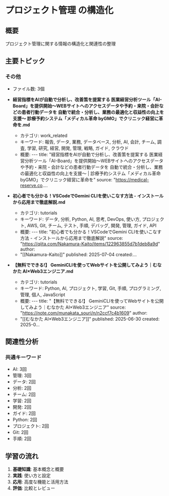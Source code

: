 # プロジェクト管理 の構造化

## 概要
プロジェクト管理に関する情報の構造化と関連性の整理

## 主要トピック

### その他
- ファイル数: 3個

- **経営指標をAIが自動で分析し、改善策を提案する 医業経営分析ツール「AI-Board」を提供開始～WEBサイトへのアクセスデータや予約・来院・会計などの患者行動データを 自動で統合・分析し、業務の最適化と収益性の向上を支援～  診療予約システム「メディカル革命 byGMO」でクリニック経営に革命を.md**
  - カテゴリ: work_related
  - キーワード: 報告, データ, 業務, データベース, 分析, AI, 会計, チーム, 調査, 学習, 研究, 経営, 開発, 管理, 戦略, ガイド, クラウド
  - 概要: ---
title: "経営指標をAIが自動で分析し、改善策を提案する 医業経営分析ツール「AI-Board」を提供開始～WEBサイトへのアクセスデータや予約・来院・会計などの患者行動データを 自動で統合・分析し、業務の最適化と収益性の向上を支援～ | 診療予約システム「メディカル革命 byGMO」でクリニック経営に革命を"
source: "https://medical-reserve.co....

- **初心者でも分かる！VSCodeでGemini CLIを使いこなす方法 - インストールから応用まで徹底解説.md**
  - カテゴリ: tutorials
  - キーワード: データ, 分析, Python, AI, 思考, DevOps, 使い方, プロジェクト, AWS, Git, チーム, テスト, 手順, デバッグ, 開発, 管理, ガイド, API
  - 概要: ---
title: "初心者でも分かる！VSCodeでGemini CLIを使いこなす方法 - インストールから応用まで徹底解説"
source: "https://qiita.com/Nakamura-Kaito/items/122963855d7b1deb8a9d"
author:
  - "[[Nakamura-Kaito]]"
published: 2025-07-04
created:...

- **【無料でできる!】 GeminiCLIを使ってWebサイトを公開してみよう｜むなかた AI×Web3エンジニア.md**
  - カテゴリ: tutorials
  - キーワード: Python, AI, プロジェクト, 学習, Git, 手順, プログラミング, 管理, 個人, JavaScript
  - 概要: ---
title: "【無料でできる!】 GeminiCLIを使ってWebサイトを公開してみよう｜むなかた AI×Web3エンジニア"
source: "https://note.com/munakata_souri/n/n2ccf7c4b1609"
author:
  - "[[むなかた AI×Web3エンジニア]]"
published: 2025-06-30
created: 2025-0...

## 関連性分析

### 共通キーワード
- AI: 3回
- 管理: 3回
- データ: 2回
- 分析: 2回
- チーム: 2回
- 学習: 2回
- 開発: 2回
- ガイド: 2回
- Python: 2回
- プロジェクト: 2回
- Git: 2回
- 手順: 2回

## 学習の流れ

1. **基礎知識**: 基本概念と概要
2. **実践**: 使い方と設定
3. **応用**: 高度な機能と活用方法
4. **評価**: 比較とレビュー

